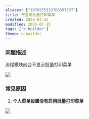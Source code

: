 ```yaml
---
aliases: ["1970255332786357537"]
title: 不显示批量打印菜单
created: 2025-07-15
modified: 2025-07-15
tags: ['e-builder']
theme: e-builder
---
```


### 问题描述

流程模块前台不显示批量打印菜单

![](https://myhelpdoc.oss-cn-heyuan.aliyuncs.com/mdimages/4def1ee45790e45f1715e4ab9834d641.jpg)

### 常见原因

1. **个人菜单设置没有启用批量打印菜单**

![](https://myhelpdoc.oss-cn-heyuan.aliyuncs.com/mdimages/2e41f7e9023e06fc828abd9ead15fe59.jpg)

